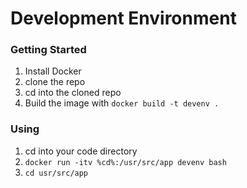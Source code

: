# Development Environment

### Getting Started

1. Install Docker
1. clone the repo
1. cd into the cloned repo
1. Build the image with `docker build -t devenv .`

### Using

1. cd into your code directory
1. `docker run -itv %cd%:/usr/src/app devenv bash`
1. `cd usr/src/app`
